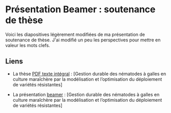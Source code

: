 # Présentation  Beamer : soutenance de thèse

Voici les diapositives légèrement modifiées de ma présentation de soutenance de thèse. J'ai modifié un peu les perspectives pour mettre en valeur les mots clefs. 


## Liens

  - La thèse [PDF texte intégral](https://www.dropbox.com/s/3g5wwdqlj5xu9st/these_SamuelNilusmas-11-dec-2020.pdf?dl=0) : [Gestion durable des nématodes à galles
en culture maraîchère par la modélisation et
l’optimisation du déploiement de variétés résistantes]

  - La présentation [beamer](https://www.dropbox.com/s/lnxqz0lb1tsj4ti/Presentation-SamuelNilusmas-10-dec-2020.pdf?dl=0) : [Gestion durable des nématodes à galles
en culture maraîchère par la modélisation et
l’optimisation du déploiement de variétés résistantes]

